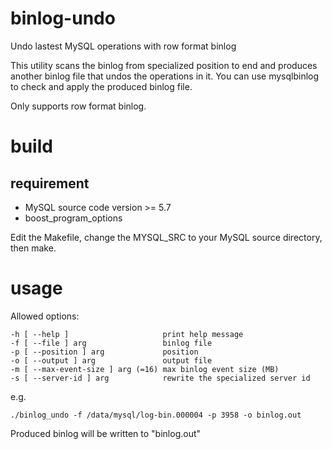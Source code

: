 # binlog-undo
Undo lastest MySQL operations with row format binlog

This utility scans the binlog from specialized position to end and produces another binlog file that undos the operations in it. You can use mysqlbinlog to check and apply the produced binlog file.

Only supports row format binlog.

# build
## requirement
 * MySQL source code version >= 5.7
 * boost_program_options

Edit the Makefile, change the MYSQL_SRC to your MySQL source directory, then make.

# usage

Allowed options:

    -h [ --help ]                     print help message
    -f [ --file ] arg                 binlog file
    -p [ --position ] arg             position
    -o [ --output ] arg               output file
    -m [ --max-event-size ] arg (=16) max binlog event size (MB)
    -s [ --server-id ] arg            rewrite the specialized server id

e.g.

    ./binlog_undo -f /data/mysql/log-bin.000004 -p 3958 -o binlog.out
  
Produced binlog will be written to "binlog.out"


